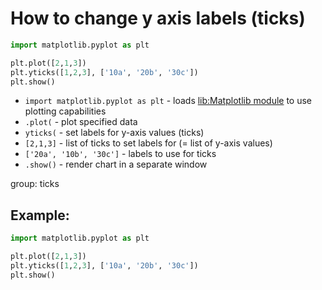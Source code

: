 # How to change y axis labels (ticks)

```python
import matplotlib.pyplot as plt

plt.plot([2,1,3])
plt.yticks([1,2,3], ['10a', '20b', '30c'])
plt.show()
```

- `import matplotlib.pyplot as plt` - loads [lib:Matplotlib module](python-matplotlib/how-to-install-matplotlib-python-lib-in-ubuntu-ubuntuversion) to use plotting capabilities
- `.plot(` - plot specified data
- `yticks(` - set labels for y-axis values (ticks)
- `[2,1,3]` - list of ticks to set labels for (= list of y-axis values)
- `['20a', '10b', '30c']` - labels to use for ticks
- `.show()` - render chart in a separate window

group: ticks

## Example: 
```python
import matplotlib.pyplot as plt

plt.plot([2,1,3])
plt.yticks([1,2,3], ['10a', '20b', '30c'])
plt.show()
```

